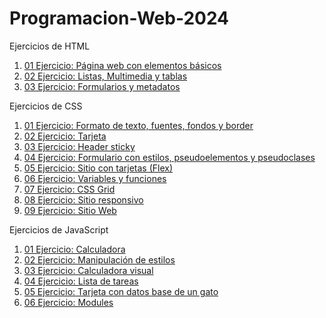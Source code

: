 # Programacion-Web-2024
Ejercicios de HTML
1. [01 Ejercicio: Página web con elementos básicos](/Ejercicio_1/Pagina_web_elementos_basica.html)
2. [02 Ejercicio: Listas, Multimedia y tablas](/Ejercicio_2/Ejercicio_2_Listas_Multimedia_y_tablas.html)
3. [03 Ejercicio: Formularios y metadatos](/Ejercicio_3/ejercicio3.html)

Ejercicios de CSS
1. [01 Ejercicio: Formato de texto, fuentes, fondos y border](/CSS/Ejercicio_1_CSS_Nuevo_Formato/Ejercicio_1_Formato_De_texto_fondo.html)
2. [02 Ejercicio: Tarjeta](CSS/Ejercicio_2_CSS/Ejercicio_2.html)
3. [03 Ejercicio: Header sticky](CSS/Ejercicio_3_CSS/index.html)
4. [04 Ejercicio: Formulario con estilos, pseudoelementos y pseudoclases](CSS/Ejercicio_4_CSS/index.HTML)
5. [05 Ejercicio: Sitio con tarjetas (Flex)](CSS/Ejercicio_5_CSS/index.html)
6. [06 Ejercicio: Variables y funciones](CSS/Ejercicio_6_CSS/index.html) 
7. [07 Ejercicio: CSS Grid](CSS/Ejercicio_7_CSS/index.html) 
8. [08 Ejercicio: Sitio responsivo](CSS/Ejercicio_8_CSS/index.html)  
9. [09 Ejercicio: Sitio Web](CSS/Examen_CSS/index.html)  

Ejercicios de JavaScript
1. [01 Ejercicio: Calculadora](JavaScript/Ejercicio_1_JS/index.html)
2. [02 Ejercicio: Manipulación de estilos](JavaScript/Ejercicio_2_JS/index.html)
3. [03 Ejercicio: Calculadora visual](JavaScript/Ejercicio_3_JS/index.html)
4. [04 Ejercicio: Lista de tareas](JavaScript/Ejercicio_4_JS/index.html)
5. [05 Ejercicio: Tarjeta con datos base de un gato](JavaScript/Ejercicio_5_JS/tarjeta.html) 
6. [06 Ejercicio: Modules](JavaScript/Ejercicio_6_JS/index.html) 
